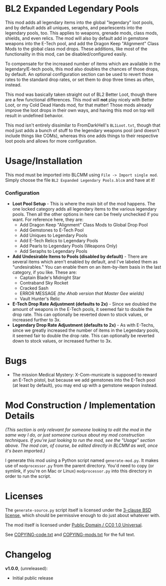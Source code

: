 BL2 Expanded Legendary Pools
============================

This mod adds all legendary items into the global "legendary" loot pools, and
by default adds all uniques, seraphs, and pearlescents into the legendary
pools, too.  This applies to weapons, grenade mods, class mods, shields, and
even relics.  The mod will also by default add in gemstone weapons into the
E-Tech pool, and add the Dragon Keep "Alignment" Class Mods to the global
class mod drops.  These additions, like most of the functionality in this
mod, can be disabled/configured easily.

To compensate for the increased number of items which are available in
the legendary/E-tech pools, this mod also doubles the chances of those
drops, by default.  An optional configuration section can be used to revert
those rates to the standard drop rates, or set them to drop three times as
often, instead.

This mod was basically taken straight out of BL2 Better Loot, though there
are a few functional differences.  This mod will **not** play nicely with
Better Loot, or my Cold Dead Hands mod, for that matter!  Those mods already
improve the loot drops in their own ways, and having this mod on top will
result in undefined behavior.

This mod isn't entirely dissimilar to FromDarkHell's `BL1Loot.txt`, though
that mod just adds a bunch of stuff to the legendary weapons pool (and
doesn't include things like COMs), whereas this one adds things to their
respective loot pools and allows for more configuration.

Usage/Installation
==================

This mod must be imported into BLCMM using `File -> Import single mod`.
Simply choose the file `BL2 Expanded Legendary Pools.blcm` and have at it!

### Configuration

* **Loot Pool Setup** - This is where the main bit of the mod happens.
  The one locked category adds all legendary items to the various legendary
  pools.  Then all the other options in here can be freely unchecked if you
  want.  For reference here, they are:
  * Add Dragon Keep "Alignment" Class Mods to Global Drop Pool
  * Add Gemstones to E-Tech Pool
  * Add Uniques to Legendary Pools
  * Add E-Tech Relics to Legendary Pools
  * Add Pearls to Legendary Pools (Weapons Only)
  * Add Seraphs to Legendary Pools
* **Add Undesirable Items to Pools (disabled by default)** - There are several
  items which aren't enabled by default, and I've labeled them as
  "undesirables."  You can enable them on an item-by-item basis in the last
  category, if you like.  These are:
  * Captain Blade's Midnight Star
  * Contraband Sky Rocket
  * Cracked Sash
  * ERROR MESSAGE *(the Ahab version that Master Gee wields)*
  * Vault Hunter's Relic
* **E-Tech Drop Rate Adjustment (defaults to 2x)** - Since we doubled the
  amount of weapons in the E-Tech pools, it seemed fair to double the drop
  rate.  This can optionally be reverted down to stock values, or increased
  further to 3x.
* **Legendary Drop Rate Adjustment (defaults to 2x)** - As with E-Techs, since
  we greatly increased the number of items in the Legendary pools, it seemed
  fair to double the drop rate.  This can optionally be reverted down to
  stock values, or increased further to 3x.

Bugs
====

* The mission Medical Mystery: X-Com-municate is supposed to reward an
  E-Tech pistol, but because we add gemstones into the E-Tech pool (at least
  by default), you may end up with a gemstone weapon instead.

Mod Construction / Implementation Details
=========================================

*(This section is only relevant for someone looking to edit the mod in the
same way I do, or just someone curious about my mod construction techniques.
If you're just looking to run the mod, see the "Usage" section above.  The
mod can, of course, be edited directly in BLCMM as well, once it's
been imported.)*

I generate this mod using a Python script named `generate-mod.py`.  It
makes use of `modprocessor.py` from the parent directory.  You'd need to copy
(or symlink, if you're on Mac or Linux) `modprocessor.py` into this directory
in order to run the script.

Licenses
========

The `generate-source.py` script itself is licensed under the
[3-clause BSD license](https://opensource.org/licenses/BSD-3-Clause),
which should be permissive enough to do just about whatever with.

The mod itself is licensed under
[Public Domain / CC0 1.0 Universal](https://creativecommons.org/publicdomain/zero/1.0/).

See [COPYING-code.txt](../COPYING-code.txt) and [COPYING-mods.txt](../COPYING-mods.txt)
for the full text.

Changelog
=========

**v1.0.0**, (unreleased):
 * Initial public release
